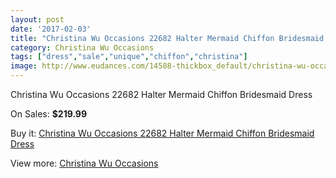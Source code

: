 ```yaml
---
layout: post
date: '2017-02-03'
title: "Christina Wu Occasions 22682 Halter Mermaid Chiffon Bridesmaid Dress"
category: Christina Wu Occasions
tags: ["dress","sale","unique","chiffon","christina"]
image: http://www.eudances.com/14588-thickbox_default/christina-wu-occasions-22682-halter-mermaid-chiffon-bridesmaid-dress.jpg
---
```

Christina Wu Occasions 22682 Halter Mermaid Chiffon Bridesmaid Dress

On Sales: **$219.99**
<a href="https://www.eudances.com/en/christina-wu-occasions/4365-christina-wu-occasions-22682-halter-mermaid-chiffon-bridesmaid-dress.html"><amp-img layout="responsive" width="600" height="600" src="//www.eudances.com/14588-thickbox_default/christina-wu-occasions-22682-halter-mermaid-chiffon-bridesmaid-dress.jpg" alt="Christina Wu Occasions 22682 Halter Mermaid Chiffon Bridesmaid Dress 0" /></a>
<a href="https://www.eudances.com/en/christina-wu-occasions/4365-christina-wu-occasions-22682-halter-mermaid-chiffon-bridesmaid-dress.html"><amp-img layout="responsive" width="600" height="600" src="//www.eudances.com/14589-thickbox_default/christina-wu-occasions-22682-halter-mermaid-chiffon-bridesmaid-dress.jpg" alt="Christina Wu Occasions 22682 Halter Mermaid Chiffon Bridesmaid Dress 1" /></a>
<a href="https://www.eudances.com/en/christina-wu-occasions/4365-christina-wu-occasions-22682-halter-mermaid-chiffon-bridesmaid-dress.html"><amp-img layout="responsive" width="600" height="600" src="//www.eudances.com/14590-thickbox_default/christina-wu-occasions-22682-halter-mermaid-chiffon-bridesmaid-dress.jpg" alt="Christina Wu Occasions 22682 Halter Mermaid Chiffon Bridesmaid Dress 2" /></a>
<a href="https://www.eudances.com/en/christina-wu-occasions/4365-christina-wu-occasions-22682-halter-mermaid-chiffon-bridesmaid-dress.html"><amp-img layout="responsive" width="600" height="600" src="//www.eudances.com/14591-thickbox_default/christina-wu-occasions-22682-halter-mermaid-chiffon-bridesmaid-dress.jpg" alt="Christina Wu Occasions 22682 Halter Mermaid Chiffon Bridesmaid Dress 3" /></a>

Buy it: [Christina Wu Occasions 22682 Halter Mermaid Chiffon Bridesmaid Dress](https://www.eudances.com/en/christina-wu-occasions/4365-christina-wu-occasions-22682-halter-mermaid-chiffon-bridesmaid-dress.html "Christina Wu Occasions 22682 Halter Mermaid Chiffon Bridesmaid Dress")

View more: [Christina Wu Occasions](https://www.eudances.com/en/59-christina-wu-occasions "Christina Wu Occasions")